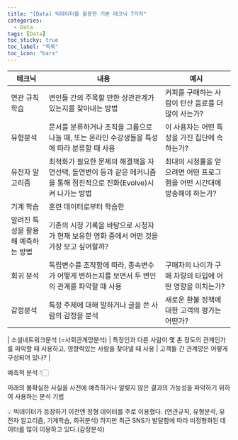 ```yaml
---
title: "[Data] 빅데이터를 활용한 기본 테크닉 7가지"
categories:
  - Data
tags: [Data]
toc_sticky: true
toc_label: "목록"
toc_icon: "bars"
---
```


| 테크닉                             | 내용                                                                                                                 | 예시                                                                    |
| ---------------------------------- | -------------------------------------------------------------------------------------------------------------------- | ----------------------------------------------------------------------- |
| 연관 규칙 학습                     | 변인들 간의 주목할 만한 상관관계가 있는지를 찾아내는 방법                                                            | 커피를 구매하는 사람이 탄산 음료를 더 많이 사는가?                      |
| 유형분석                           | 문서를 분류하거나 조직을 그룹으로 나눌 때, 또는 온라인 수강생들을 특성에 따라 분류할 때 사용                         | 이 사용자는 어떤 특성을 가진 집단에 속하는가?                           |
| 유전자 알고리즘                    | 최적화가 필요한 문제의 해결책을 자연선택, 돌연변이 등과 같은 메커니즘을 통해 점진적으로 진화(Evolve)시켜 나가는 방법 | 최대의 시청률을 얻으려면 어떤 프로그램을 어떤 시간대에 방송해야 하는가? |
| 기계 학습                          | 훈련 데이터로부터 학습한                                                                                             |
| 알려진 특성을 활용해 예측하는 방법 | 기존의 시청 기록을 바탕으로 시청자가 현재 보유한 영화 중에서 어떤 것을 가장 보고 싶어할까?                           |
| 회귀 분석                          | 독립변수를 조작함에 따라, 종속변수가 어떻게 변하는지를 보면서 두 변인의 관계를 파악할 때 사용                        | 구매자의 나이가 구매 차량의 타입에 어떤 영향을 미치는가?                |
| 감정분석                           | 특정 주제에 대해 말하거나 글을 쓴 사람의 감정을 분석                                                                 | 새로운 환불 정책에 대한 고객의 평가는 어떤가?                           |

| 소셜네트워크분석
(=사회관계망분석) | 특정인과 다른 사람이 몇 촌 정도의 관계인가를 파악할 때 사용하고, 영향력있는 사람을 찾아낼 때 사용 | 고객들 간 관계망은
어떻게 구성되어 있나? |

예측적 분석 👇🏻

미래의 불확실한 사실을 사전에 예측하거나 알렺지 않은 결과의 가능성을 파악하기 위하여 사용하는 분석 기법

<aside>
💡 빅데이터가 등장하기 이전엔 정형 데이터를 주로 이용했다. (연관규칙, 유형분석, 유전자 알고리즘, 기계학습, 회귀분석) 하지만 최근 SNS가 발달함에 따라 비정형화된 데이터를 많이 이용하고 있다.(감정분석)

</aside>
